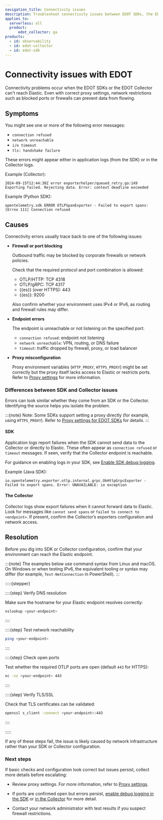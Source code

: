 ```yaml
---
navigation_title: Connectivity issues
description: Troubleshoot connectivity issues between EDOT SDKs, the EDOT Collector, and Elastic.
applies_to:
  serverless: all
  product:
      edot_collector: ga  
products:
  - id: observability
  - id: edot-collector
  - id: edot-sdk
---
```


# Connectivity issues with EDOT

Connectivity problems occur when the EDOT SDKs or the EDOT Collector can't reach Elastic. Even with correct proxy settings, network restrictions such as blocked ports or firewalls can prevent data from flowing.


## Symptoms

You might see one or more of the following error messages:

- `connection refused`
- `network unreachable`
- `i/o timeout`
- `tls: handshake failure`

These errors might appear either in application logs (from the SDK) or in the Collector logs.

Example (Collector):

```text
2024-09-15T12:44:30Z error exporterhelper/queued_retry.go:149 Exporting failed. Rejecting data. Error: context deadline exceeded
```

Example (Python SDK):

```text
opentelemetry.sdk ERROR OTLPSpanExporter - Failed to export spans: [Errno 111] Connection refused
```

## Causes

Connectivity errors usually trace back to one of the following issues:

- **Firewall or port blocking**  

  Outbound traffic may be blocked by corporate firewalls or network policies. 

  Check that the required protocol and port combination is allowed:

  - OTLP/HTTP: TCP 4318  
  - OTLP/gRPC: TCP 4317  
  - {{es}} (over HTTPS): 443  
  - {{es}}: 9200  

  Also confirm whether your environment uses IPv4 or IPv6, as routing and firewall rules may differ.


- **Endpoint errors**  
  
  The endpoint is unreachable or not listening on the specified port: 
  
  - `connection refused`: endpoint not listening  
  - `network unreachable`: VPN, routing, or DNS failure  
  - `timeout`: traffic dropped by firewall, proxy, or load balancer

- **Proxy misconfiguration**  
  
  Proxy environment variables (`HTTP_PROXY`, `HTTPS_PROXY`) might be set correctly but the proxy itself lacks access to Elastic or restricts ports. Refer to [Proxy settings](opentelemetry://reference/edot-collector/config/proxy.md) for more information.


### Differences between SDK and Collector issues

Errors can look similar whether they come from an SDK or the Collector. Identifying the source helps you isolate the problem.

:::{note}
Note: Some SDKs support setting a proxy directly (for example, using `HTTPS_PROXY`). Refer to [Proxy settings for EDOT SDKs](../opentelemetry/edot-sdks/proxy.md) for details.
:::

#### SDK

Application logs report failures when the SDK cannot send data to the Collector or directly to Elastic. These often appear as `connection refused` or `timeout` messages. If seen, verify that the Collector endpoint is reachable.

For guidance on enabling logs in your SDK, see [Enable SDK debug logging](../opentelemetry/edot-sdks/enable-debug-logging.md).

Example (Java SDK):

```text
io.opentelemetry.exporter.otlp.internal.grpc.OkHttpGrpcExporter - Failed to export spans. Error: UNAVAILABLE: io exception
```

#### The Collector

Collector logs show export failures when it cannot forward data to Elastic. Look for messages like `cannot send spans` or `failed to connect to <endpoint>`. If present, confirm the Collector’s exporters configuration and network access.


## Resolution

Before you dig into SDK or Collector configuration, confirm that your environment can reach the Elastic endpoint. 

:::{note}
The examples below use command syntax from Linux and macOS. On Windows or when testing IPv6, the equivalent tooling or syntax may differ (for example, `Test-NetConnection` in PowerShell).
:::

:::::{stepper}

::::{step} Verify DNS resolution

Make sure the hostname for your Elastic endpoint resolves correctly:  

```bash
nslookup <your-endpoint>
```

::::

::::{step} Test network reachability

```bash
ping <your-endpoint>
```

::::

::::{step} Check open ports

Test whether the required OTLP ports are open (default `443` for HTTPS):

```bash
nc -vz <your-endpoint> 443
```

::::

::::{step} Verify TLS/SSL

Check that TLS certificates can be validated:

```bash
openssl s_client -connect <your-endpoint>:443
```

::::

:::::

If any of these steps fail, the issue is likely caused by network infrastructure rather than your SDK or Collector configuration.


### Next steps

If basic checks and configuration look correct but issues persist, collect more details before escalating:

* Review proxy settings. For more information, refer to [Proxy settings](opentelemetry://reference/edot-collector/config/proxy.md).

* If ports are confirmed open but errors persist, [enable debug logging in the SDK](../opentelemetry/edot-sdks/enable-debug-logging.md) or [in the Collector](../opentelemetry/edot-collector/enable-debug-logging.md) for more detail.

* Contact your network administrator with test results if you suspect firewall restrictions.